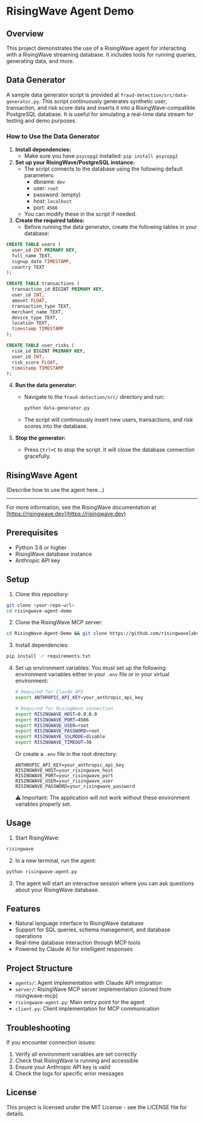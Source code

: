 # RisingWave Agent Demo

## Overview
This project demonstrates the use of a RisingWave agent for interacting with a RisingWave streaming database. It includes tools for running queries, generating data, and more.

## Data Generator
A sample data generator script is provided at `fraud-detection/src/data-generator.py`. This script continuously generates synthetic user, transaction, and risk score data and inserts it into a RisingWave-compatible PostgreSQL database. It is useful for simulating a real-time data stream for testing and demo purposes.

### How to Use the Data Generator
1. **Install dependencies:**
   - Make sure you have `psycopg2` installed: `pip install psycopg2`
2. **Set up your RisingWave/PostgreSQL instance:**
   - The script connects to the database using the following default parameters:
     - dbname: `dev`
     - user: `root`
     - password: (empty)
     - host: `localhost`
     - port: `4566`
   - You can modify these in the script if needed.
3. **Create the required tables:**
   - Before running the data generator, create the following tables in your database:

```sql
CREATE TABLE users (
  user_id INT PRIMARY KEY,
  full_name TEXT,
  signup_date TIMESTAMP,
  country TEXT
);

CREATE TABLE transactions (
  transaction_id BIGINT PRIMARY KEY,
  user_id INT,
  amount FLOAT,
  transaction_type TEXT,
  merchant_name TEXT,
  device_type TEXT,
  location TEXT,
  timestamp TIMESTAMP
);

CREATE TABLE user_risks (
  risk_id BIGINT PRIMARY KEY,
  user_id INT,
  risk_score FLOAT,
  timestamp TIMESTAMP
);
```

4. **Run the data generator:**
   - Navigate to the `fraud-detection/src/` directory and run:
     ```bash
     python data-generator.py
     ```
   - The script will continuously insert new users, transactions, and risk scores into the database.

5. **Stop the generator:**
   - Press `Ctrl+C` to stop the script. It will close the database connection gracefully.

## RisingWave Agent
(Describe how to use the agent here...)

---
For more information, see the RisingWave documentation at [https://risingwave.dev](https://risingwave.dev)

## Prerequisites

- Python 3.8 or higher
- RisingWave database instance
- Anthropic API key

## Setup

1. Clone this repository:
```bash
git clone <your-repo-url>
cd risingwave-agent-demo
```

2. Clone the RisingWave MCP server:
```bash
cd RisingWave-Agent-Demo && git clone https://github.com/risingwavelabs/risingwave-mcp.git
```

3. Install dependencies:
```bash
pip install -r requirements.txt
```

4. Set up environment variables:
   You must set up the following environment variables either in your `.env` file or in your virtual environment:

   ```bash
   # Required for Claude API
   export ANTHROPIC_API_KEY=your_anthropic_api_key

   # Required for RisingWave connection
   export RISINGWAVE_HOST=0.0.0.0
   export RISINGWAVE_PORT=4566
   export RISINGWAVE_USER=root
   export RISINGWAVE_PASSWORD=root
   export RISINGWAVE_SSLMODE=disable
   export RISINGWAVE_TIMEOUT=30
   ```

   Or create a `.env` file in the root directory:
   ```
   ANTHROPIC_API_KEY=your_anthropic_api_key
   RISINGWAVE_HOST=your_risingwave_host
   RISINGWAVE_PORT=your_risingwave_port
   RISINGWAVE_USER=your_risingwave_user
   RISINGWAVE_PASSWORD=your_risingwave_password
   ```

   ⚠️ Important: The application will not work without these environment variables properly set.

## Usage

1. Start RisingWave:
```bash
risingwave
```

2. In a new terminal, run the agent:
```bash
python risingwave-agent.py
```

3. The agent will start an interactive session where you can ask questions about your RisingWave database.

## Features

- Natural language interface to RisingWave database
- Support for SQL queries, schema management, and database operations
- Real-time database interaction through MCP tools
- Powered by Claude AI for intelligent responses

## Project Structure

- `agents/`: Agent implementation with Claude API integration
- `server/`: RisingWave MCP server implementation (cloned from risingwave-mcp)
- `risingwave-agent.py`: Main entry point for the agent
- `client.py`: Client implementation for MCP communication

## Troubleshooting

If you encounter connection issues:
1. Verify all environment variables are set correctly
2. Check that RisingWave is running and accessible
3. Ensure your Anthropic API key is valid
4. Check the logs for specific error messages

## License

This project is licensed under the MIT License - see the LICENSE file for details. 
